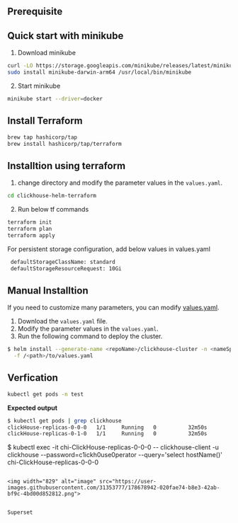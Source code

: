 ## Prerequisite

## Quick start with minikube

1) Download minikube
```bash
curl -LO https://storage.googleapis.com/minikube/releases/latest/minikube-darwin-arm64
sudo install minikube-darwin-arm64 /usr/local/bin/minikube
```
2) Start minikube
```bash
minikube start --driver=docker
```

## Install Terraform
```bash
brew tap hashicorp/tap
brew install hashicorp/tap/terraform
```

## Installtion using terraform

1) change directory and modify the parameter values in the `values.yaml`.
```bash
cd clickhouse-helm-terraform
```
2) Run below tf commands
```bash
terraform init
terraform plan
terraform apply
```
For persistent storage configuration, add below values in values.yaml
```bash
 defaultStorageClassName: standard
 defaultStorageResourceRequest: 10Gi
```

## Manual Installtion

If you need to customize many parameters, you can modify [values.yaml](../clickhouse-cluster-helm/values.yaml).

1. Download the `values.yaml` file.
2. Modify the parameter values in the `values.yaml`.
3. Run the following command to deploy the cluster.

```bash
$ helm install --generate-name <repoName>/clickhouse-cluster -n <nameSpace>\
  -f /<path>/to/values.yaml
```


## Verfication
``` bash
kubectl get pods -n test
```


**Expected output**

```bash
$ kubectl get pods | grep clickhouse
clickHouse-replicas-0-0-0   1/1     Running   0          32m50s
clickHouse-replicas-0-1-0   1/1     Running   0          32m50s

```
$ kubectl exec -it chi-ClickHouse-replicas-0-0-0 -- clickhouse-client -u clickhouse --password=c1ickh0use0perator --query='select hostName()'
chi-ClickHouse-replicas-0-0-0
```

<img width="829" alt="image" src="https://user-images.githubusercontent.com/31353777/178678942-020fae74-b8e3-42ab-bf9c-4bd00d852812.png">


Superset

